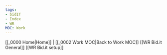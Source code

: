 ```yaml
---
tags:
- bidIT
- Index
- WR
MOC: Work
---
```

[[_0000 Home|Home]] | [[_0002 Work MOC|Back to Work MOC]]
[[WR Bid.it General]]
[[WR Bid.it setup]]